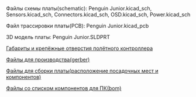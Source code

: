 Файлы схемы платы(schematic): Penguin Junior.kicad_sch, Sensors.kicad_sch, Connectors.kicad_sch, OSD.kicad_sch, Power.kicad_sch

Файл трассировки платы(PCB): Penguin Junior.kicad_pcb

3D модель платы: Penguin Junior.SLDPRT

[Габариты и крепёжные отверстия полётного контроллера](Размеры.pdf)

[Файлы для производства(gerber)](gerber/gerber_1.1.zip)

[Файлы для сборки платы(расположение посадочных мест и компонентов)](bom/ibom.html)

[Файлы со списком компонентов для ПК(bom)](bom/bom.xlsx)
